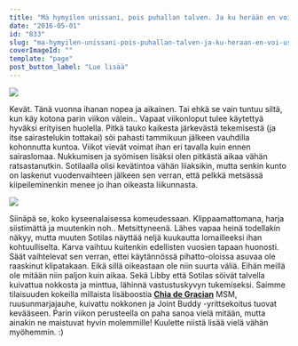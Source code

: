 ```yaml
---
title: "Mä hymyilen unissani, pois puhallan talven. Ja ku herään en voi uskoo et oon valveil."
date: "2016-05-01"
id: "833"
slug: "ma-hymyilen-unissani-pois-puhallan-talven-ja-ku-heraan-en-voi-uskoo-et-oon-valveil"
coverImageId: ""
template: "page"
post_button_label: "Lue lisää"
---
```


[![](images/8-image-2B-25281-2529.jpeg)](https://qpm.kda.mybluehost.me/wp-content/uploads/2016/05/8-image-2B-25281-2529.jpeg)

Kevät. Tänä vuonna ihanan nopea ja aikainen. Tai ehkä se vain tuntuu siltä, kun käy kotona parin viikon välein.. Vapaat viikonloput tulee käytettyä hyväksi erityisen huolella. Pitkä tauko kaikesta järkevästä tekemisestä (ja itse sairastelukin tottakai) söi pahasti tammikuun jälkeen vauhdilla kohonnutta kuntoa. Viikot vievät voimat ihan eri tavalla kuin ennen sairaslomaa. Nukkumisen ja syömisen lisäksi olen pitkästä aikaa vähän ratsastanutkin. Sotilaalla olisi kevätintoa vähän liiaksikin, mutta senkin kunto on laskenut vuodenvaihteen jälkeen sen verran, että pelkkä metsässä kiipeileminenkin menee jo ihan oikeasta liikunnasta.

[![](images/IMG_6293_.png)](https://qpm.kda.mybluehost.me/wp-content/uploads/2016/05/IMG_6293_.png)

Siinäpä se, koko kyseenalaisessa komeudessaan. Klippaamattomana, harja siistimättä ja muutenkin noh.. Metsittyneenä. Lähes vapaa heinä todellakin näkyy, mutta muuten Sotilas näyttää neljä kuukautta lomailleeksi ihan kohtuulliselta. Karva vaihtuu kuitenkin edellisten vuosien tapaan huonosti. Säät vaihtelevat sen verran, ettei käytännössä pihatto-oloissa asuvaa ole raaskinut klipatakaan. Eikä sillä oikeastaan ole niin suurta väliä. Eihän meillä ole mitään niin paljon kuin aikaa. Sekä Libby että Sotilas söivät talvella kuivattua nokkosta ja minttua, lähinnä vastustuskyvyn tukemiseksi. Saimme tilaisuuden kokeilla millaista lisäboostia [**Chia de Gracian**](http://www.chiadegracia.fi/) MSM, ruusunmarjajauhe, kuivattu nokkonen ja Joint Buddy -yrittsekoitus tuovat kevääseen. Parin viikon perusteella on paha sanoa vielä mitään, mutta ainakin ne maistuvat hyvin molemmille! Kuulette niistä lisää vielä vähän myöhemmin. :)
